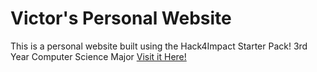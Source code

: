 # Victor's Personal Website
This is a personal website built using the Hack4Impact Starter Pack!
3rd Year Computer Science Major
[Visit it Here!](https://<VH571>.github.io)